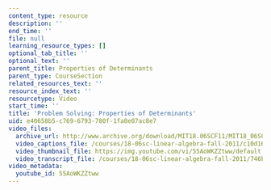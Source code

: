 ```yaml
---
content_type: resource
description: ''
end_time: ''
file: null
learning_resource_types: []
optional_tab_title: ''
optional_text: ''
parent_title: Properties of Determinants
parent_type: CourseSection
related_resources_text: ''
resource_index_text: ''
resourcetype: Video
start_time: ''
title: 'Problem Solving: Properties of Determinants'
uid: e40658b5-c769-6793-780f-1fa8e07ac8e7
video_files:
  archive_url: http://www.archive.org/download/MIT18.06SCF11/MIT18_06SC_110531_A2_300k.mp4
  video_captions_file: /courses/18-06sc-linear-algebra-fall-2011/c10d16a9471758cca6e53121a4303ad4_55AoWKZZtww.vtt
  video_thumbnail_file: https://img.youtube.com/vi/55AoWKZZtww/default.jpg
  video_transcript_file: /courses/18-06sc-linear-algebra-fall-2011/746b62a30e41b19c396700071b8786ce_55AoWKZZtww.pdf
video_metadata:
  youtube_id: 55AoWKZZtww
---
```

